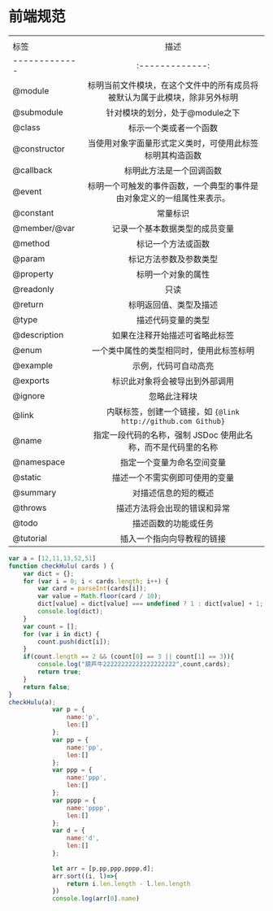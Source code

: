 # 前端规范

|               |               |   
| ------------- |:-------------:| 
|               |               |
| 标签          |      描述     | 
| ------------- |:-------------:| 
|@module     |标明当前文件模块，在这个文件中的所有成员将被默认为属于此模块，除非另外标明|
|@submodule  |    针对模块的划分，处于@module之下|
|@class      |  标示一个类或者一个函数|
|@constructor |     当使用对象字面量形式定义类时，可使用此标签标明其构造函数|
|@callback    |   标明此方法是一个回调函数|
|@event       |标明一个可触发的事件函数，一个典型的事件是由对象定义的一组属性来表示。|
|@constant     |  常量标识|
|@member/@var  |     记录一个基本数据类型的成员变量|
|@method       |标记一个方法或函数|
|@param         | 标记方法参数及参数类型|
|@property      | 标明一个对象的属性|
|@readonly      | 只读|
|@return       |标明返回值、类型及描述|
|@type         | 描述代码变量的类型|
|@description  |     如果在注释开始描述可省略此标签|
|@enum          |一个类中属性的类型相同时，使用此标签标明|
|@example       |示例，代码可自动高亮|
|@exports       |标识此对象将会被导出到外部调用|
|@ignore        | 忽略此注释块|
|@link         | 内联标签，创建一个链接，如 `{@link http://github.com Github}`|
|@name          |指定一段代码的名称，强制 JSDoc 使用此名称，而不是代码里的名称|
|@namespace     |    指定一个变量为命名空间变量|
|@static        | 描述一个不需实例即可使用的变量|
|@summary        |  对描述信息的短的概述|
|@throws         |描述方法将会出现的错误和异常|
|@todo         |描述函数的功能或任务|
|@tutorial        | 插入一个指向向导教程的链接|





```js
var a = [12,11,13,52,51]
function checkHulu( cards ) {
    var dict = {};
    for (var i = 0; i < cards.length; i++) {
        var card = parseInt(cards[i]);
        var value = Math.floor(card / 10);
        dict[value] = dict[value] === undefined ? 1 : dict[value] + 1;
        console.log(dict);
    }
    var count = [];
    for (var i in dict) {
        count.push(dict[i]);
    }
    if(count.length == 2 && (count[0] == 3 || count[1] == 3)){
        console.log("葫芦牛22222222222222222222",count,cards);
        return true;
    }
    return false;
}
checkHulu(a);
            var p = {
                name:'p',
                len:[]
            };
            var pp = {
                name:'pp',
                len:[]
            };
            var ppp = {
                name:'ppp',
                len:[]
            };
            var pppp = {
                name:'pppp',
                len:[]
            };
            var d = {
                name:'d',
                len:[]
            };
   
            let arr = [p,pp,ppp,pppp,d];
            arr.sort((i, l)=>{
                return i.len.length - l.len.length
            })
            console.log(arr[0].name)
```     